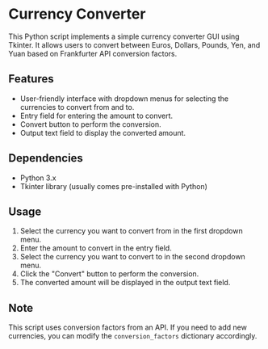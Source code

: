 # Currency Converter

This Python script implements a simple currency converter GUI using Tkinter. It allows users to convert between Euros, Dollars, Pounds, Yen, and Yuan based on Frankfurter API conversion factors.

## Features
- User-friendly interface with dropdown menus for selecting the currencies to convert from and to.
- Entry field for entering the amount to convert.
- Convert button to perform the conversion.
- Output text field to display the converted amount.

## Dependencies
- Python 3.x
- Tkinter library (usually comes pre-installed with Python)

## Usage
1. Select the currency you want to convert from in the first dropdown menu.
2. Enter the amount to convert in the entry field.
3. Select the currency you want to convert to in the second dropdown menu.
4. Click the "Convert" button to perform the conversion.
5. The converted amount will be displayed in the output text field.

## Note
This script uses conversion factors from an API. If you need to add new currencies, you can modify the `conversion_factors` dictionary accordingly.
